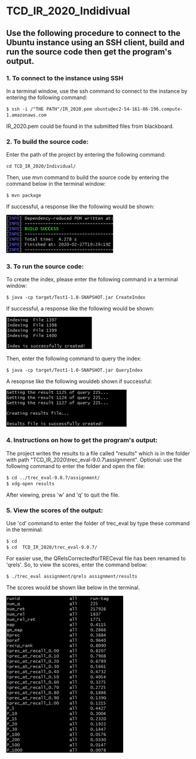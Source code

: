 # TCD_IR_2020_Indidivual

## Use the following procedure to connect to the Ubuntu instance using an SSH client, build and run the source code then get the program's output.

### 1. To connect to the instance using SSH
In a terminal window, use the ssh command to connect to the instance by entering the following command:
```shell
$ ssh -i /"THE PATH"/IR_2020.pem ubuntu@ec2-54-161-86-196.compute-1.amazonaws.com
```
IR_2020.pem could be found in the submitted files from blackboard.
### 2. To build the source code:
Enter the path of the project by entering the following command:
```shell
cd TCD_IR_2020/Individual/
```
Then, use mvn command to build the source code by entering the command below in the terminal window:
```shell
$ mvn package
```
If successful, a response like the following would be shown:

![Build_Success](https://github.com/YanSen1996/TCD_IR_2020/blob/master/images/1.png)

### 3. To run the source code:
To create the index, please enter the following command in a terminal window:
```shell
$ java -cp target/Test1-1.0-SNAPSHOT.jar CreateIndex
```
If successful, a response like the following would be shown:

![Create_Success](https://github.com/YanSen1996/TCD_IR_2020/blob/master/images/2.png)

Then, enter the following command to query the index:
```shell
$ java -cp target/Test1-1.0-SNAPSHOT.jar QueryIndex
```
A resopnse like the following wouldeb shown if successful:

![Create_Results](https://github.com/YanSen1996/TCD_IR_2020/blob/master/images/3.png)
### 4. Instructions on how to get the program's output:
The project writes the results to a file called "results" which is in the folder with path "TCD_IR_2020\trec_eval-9.0.7\assignment\".
Optional: use the following command to enter the folder and open the file:
```shell
$ cd ../trec_eval-9.0.7/assignment/
$ xdg-open results
```
After viewing, press 'w' and 'q' to quit the file.
### 5. View the scores of the output:
Use 'cd' command to enter the folder of trec_eval by type these command in the terminal:
```shell
$ cd
$ cd  TCD_IR_2020/trec_eval-9.0.7/
```
For easier use, the QRelsCorrectedforTRECeval file has been renamed to 'qrels'. So, to view the scores, enter the command below:
```
$ ./trec_eval assignment/qrels assignment/results
```
The scores would be shown like below in the terminal.

![Scores](https://github.com/YanSen1996/TCD_IR_2020/blob/master/images/4.png)
